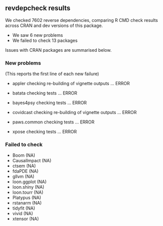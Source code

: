 ## revdepcheck results

We checked 7602 reverse dependencies, comparing R CMD check results across CRAN and dev versions of this package.

 * We saw 6 new problems
 * We failed to check 13 packages

Issues with CRAN packages are summarised below.

### New problems
(This reports the first line of each new failure)

* appler
  checking re-building of vignette outputs ... ERROR

* batata
  checking tests ... ERROR

* bayes4psy
  checking tests ... ERROR

* covidcast
  checking re-building of vignette outputs ... ERROR

* paws.common
  checking tests ... ERROR

* xpose
  checking tests ... ERROR

### Failed to check

* Boom         (NA)
* CausalImpact (NA)
* ctsem        (NA)
* fdaPDE       (NA)
* gllvm        (NA)
* loon.ggplot  (NA)
* loon.shiny   (NA)
* loon.tourr   (NA)
* Platypus     (NA)
* rstanarm     (NA)
* tidyfit      (NA)
* vivid        (NA)
* xtensor      (NA)
